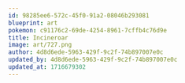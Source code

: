 ```yaml
---
id: 98285ee6-572c-45f0-91a2-08046b293081
blueprint: art
pokemon: c91176c2-69de-4254-8961-7cffb4c76d9e
title: Incineroar
image: art/727.png
author: 4d8d6ede-5963-429f-9c2f-74b897007e0c
updated_by: 4d8d6ede-5963-429f-9c2f-74b897007e0c
updated_at: 1716679302
---
```

